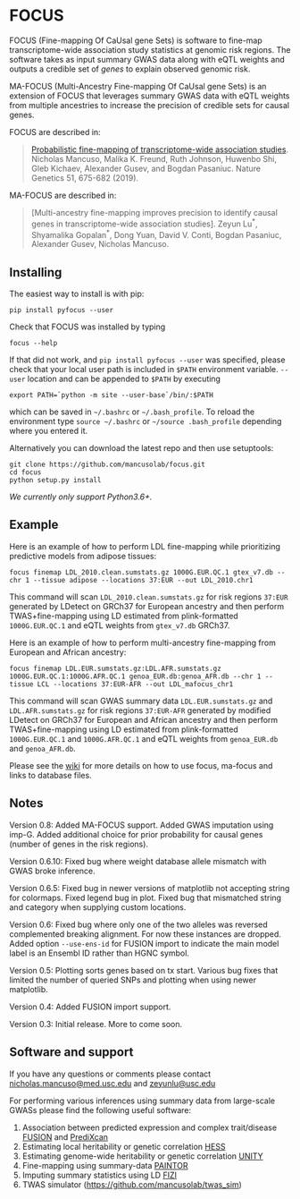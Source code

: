 FOCUS
=====
FOCUS (Fine-mapping Of CaUsal gene Sets) is software to fine-map transcriptome-wide association study statistics at genomic risk regions. The software takes as input summary GWAS data along with eQTL weights and outputs a credible set of _genes_ to explain observed genomic risk.

MA-FOCUS (Multi-Ancestry Fine-mapping Of CaUsal gene Sets) is an extension of FOCUS that leverages summary GWAS data with eQTL weights from multiple ancestries to increase the precision of credible sets for causal genes.

FOCUS are described in:

> [Probabilistic fine-mapping of transcriptome-wide association studies](https://www.nature.com/articles/s41588-019-0367-1). Nicholas Mancuso, Malika K. Freund, Ruth Johnson, Huwenbo Shi, Gleb Kichaev, Alexander Gusev, and Bogdan Pasaniuc. Nature Genetics 51, 675-682 (2019).

MA-FOCUS are described in:

> [Multi-ancestry fine-mapping improves precision to identify causal genes in transcriptome-wide association studies]. Zeyun Lu<sup>\*</sup>, Shyamalika Gopalan<sup>\*</sup>, Dong Yuan, David V. Conti, Bogdan Pasaniuc, Alexander Gusev, Nicholas Mancuso.

Installing
----------
The easiest way to install is with pip:

    pip install pyfocus --user

Check that FOCUS was installed by typing

    focus --help

If that did not work, and `pip install pyfocus --user` was specified, please check that your local user path is included in
`$PATH` environment variable. `--user` location and can be appended to `$PATH`
by executing

    export PATH=`python -m site --user-base`/bin/:$PATH

which can be saved in `~/.bashrc` or `~/.bash_profile`. To reload the environment type `source ~/.bashrc` or `~/source .bash_profile` depending where you entered it.

Alternatively you can download the latest repo and then use setuptools:

    git clone https://github.com/mancusolab/focus.git
    cd focus
    python setup.py install

*We currently only support Python3.6+.*

Example
-------
Here is an example of how to perform LDL fine-mapping while prioritizing predictive models from adipose tissues:

    focus finemap LDL_2010.clean.sumstats.gz 1000G.EUR.QC.1 gtex_v7.db --chr 1 --tissue adipose --locations 37:EUR --out LDL_2010.chr1

This command will scan `LDL_2010.clean.sumstats.gz` for risk regions `37:EUR` generated by LDetect on GRCh37 for European ancestry and then perform TWAS+fine-mapping using LD estimated from plink-formatted `1000G.EUR.QC.1` and eQTL weights from `gtex_v7.db` GRCh37.

Here is an example of how to perform multi-ancestry fine-mapping from European and African ancestry:

    focus finemap LDL.EUR.sumstats.gz:LDL.AFR.sumstats.gz 1000G.EUR.QC.1:1000G.AFR.QC.1 genoa_EUR.db:genoa_AFR.db --chr 1 --tissue LCL --locations 37:EUR-AFR --out LDL_mafocus_chr1

This command will scan GWAS summary data `LDL.EUR.sumstats.gz` and `LDL.AFR.sumstats.gz` for risk regions `37:EUR-AFR` generated by modified LDetect on GRCh37 for European and African ancestry and then perform TWAS+fine-mapping using LD estimated from plink-formatted `1000G.EUR.QC.1` and `1000G.AFR.QC.1` and eQTL weights from `genoa_EUR.db` and `genoa_AFR.db`.

Please see the [wiki](https://github.com/mancusolab/focus/wiki) for more details on how to use focus, ma-focus and links to database files.

Notes
-----
Version 0.8: Added MA-FOCUS support. Added GWAS imputation using imp-G. Added additional choice for prior probability for causal genes (number of genes in the risk regions).

Version 0.6.10: Fixed bug where weight database allele mismatch with GWAS broke inference.

Version 0.6.5: Fixed bug in newer versions of matplotlib not accepting string for colormaps. Fixed legend bug in plot. Fixed bug that mismatched string and category when supplying custom locations.

Version 0.6: Fixed bug where only one of the two alleles was reversed complemented breaking alignment. For now these instances are dropped. Added option `--use-ens-id` for FUSION import to indicate the main model label is an Ensembl ID rather than HGNC symbol.

Version 0.5: Plotting sorts genes based on tx start. Various bug fixes that limited the number of queried SNPs and plotting when using newer matplotlib.

Version 0.4: Added FUSION import support.

Version 0.3: Initial release. More to come soon.

Software and support
-----
If you have any questions or comments please contact nicholas.mancuso@med.usc.edu and zeyunlu@usc.edu

For performing various inferences using summary data from large-scale GWASs please find the following useful software:

1. Association between predicted expression and complex trait/disease [FUSION](https://github.com/gusevlab/fusion_twas) and [PrediXcan](https://github.com/hakyimlab/PrediXcan)
2. Estimating local heritability or genetic correlation [HESS](https://github.com/huwenboshi/hess)
3. Estimating genome-wide heritability or genetic correlation [UNITY](https://github.com/bogdanlab/UNITY)
4. Fine-mapping using summary-data [PAINTOR](https://github.com/gkichaev/PAINTOR_V3.0)
5. Imputing summary statistics using LD [FIZI](https://github.com/bogdanlab/fizi)
6. TWAS simulator (https://github.com/mancusolab/twas_sim)
